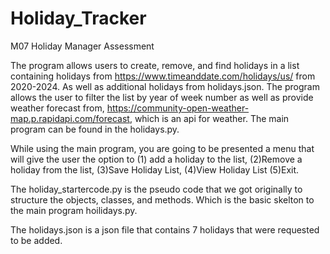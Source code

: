# Holiday_Tracker
M07 Holiday Manager Assessment

The program allows users to create, remove, and find holidays in a list containing holidays from https://www.timeanddate.com/holidays/us/ from 2020-2024. As well as additional holidays from holidays.json. The program allows the user to filter the list by year of week number as well as provide weather forecast from, https://community-open-weather-map.p.rapidapi.com/forecast, which is an api for weather. The main program can be found in the holidays.py.

While using the main program, you are going to be presented a menu that will give the user the option to (1) add a holiday to the list, (2)Remove a holiday from the list, (3)Save Holiday List, (4)View Holiday List (5)Exit.

The holiday_startercode.py is the pseudo code that we got originally to structure the objects, classes, and methods. Which is the basic skelton to the main program hoilidays.py.

The holidays.json is a json file that contains 7 holidays that were requested to be added.


